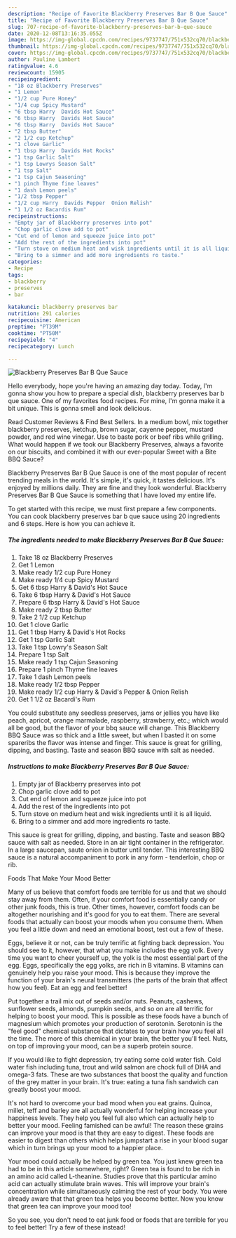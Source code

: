 ```yaml
---
description: "Recipe of Favorite Blackberry Preserves Bar B Que Sauce"
title: "Recipe of Favorite Blackberry Preserves Bar B Que Sauce"
slug: 707-recipe-of-favorite-blackberry-preserves-bar-b-que-sauce
date: 2020-12-08T13:16:35.055Z
image: https://img-global.cpcdn.com/recipes/9737747/751x532cq70/blackberry-preserves-bar-b-que-sauce-recipe-main-photo.jpg
thumbnail: https://img-global.cpcdn.com/recipes/9737747/751x532cq70/blackberry-preserves-bar-b-que-sauce-recipe-main-photo.jpg
cover: https://img-global.cpcdn.com/recipes/9737747/751x532cq70/blackberry-preserves-bar-b-que-sauce-recipe-main-photo.jpg
author: Pauline Lambert
ratingvalue: 4.6
reviewcount: 15905
recipeingredient:
- "18 oz Blackberry Preserves"
- "1 Lemon"
- "1/2 cup Pure Honey"
- "1/4 cup Spicy Mustard"
- "6 tbsp Harry  Davids Hot Sauce"
- "6 tbsp Harry  Davids Hot Sauce"
- "6 tbsp Harry  Davids Hot Sauce"
- "2 tbsp Butter"
- "2 1/2 cup Ketchup"
- "1 clove Garlic"
- "1 tbsp Harry  Davids Hot Rocks"
- "1 tsp Garlic Salt"
- "1 tsp Lowrys Season Salt"
- "1 tsp Salt"
- "1 tsp Cajun Seasoning"
- "1 pinch Thyme fine leaves"
- "1 dash Lemon peels"
- "1/2 tbsp Pepper"
- "1/2 cup Harry  Davids Pepper  Onion Relish"
- "1 1/2 oz Bacardis Rum"
recipeinstructions:
- "Empty jar of Blackberry preserves into pot"
- "Chop garlic clove add to pot"
- "Cut end of lemon and squeeze juice into pot"
- "Add the rest of the ingredients into pot"
- "Turn stove on medium heat and wisk ingredients until it is all liquid."
- "Bring to a simmer and add more ingredients ro taste."
categories:
- Recipe
tags:
- blackberry
- preserves
- bar

katakunci: blackberry preserves bar 
nutrition: 291 calories
recipecuisine: American
preptime: "PT39M"
cooktime: "PT50M"
recipeyield: "4"
recipecategory: Lunch

---
```



![Blackberry Preserves Bar B Que Sauce](https://img-global.cpcdn.com/recipes/9737747/751x532cq70/blackberry-preserves-bar-b-que-sauce-recipe-main-photo.jpg)

Hello everybody, hope you're having an amazing day today. Today, I'm gonna show you how to prepare a special dish, blackberry preserves bar b que sauce. One of my favorites food recipes. For mine, I'm gonna make it a bit unique. This is gonna smell and look delicious.

Read Customer Reviews &amp; Find Best Sellers. In a medium bowl, mix together blackberry preserves, ketchup, brown sugar, cayenne pepper, mustard powder, and red wine vinegar. Use to baste pork or beef ribs while grilling. What would happen if we took our Blackberry Preserves, always a favorite on our biscuits, and combined it with our ever-popular Sweet with a Bite BBQ Sauce?

Blackberry Preserves Bar B Que Sauce is one of the most popular of recent trending meals in the world. It's simple, it's quick, it tastes delicious. It's enjoyed by millions daily. They are fine and they look wonderful. Blackberry Preserves Bar B Que Sauce is something that I have loved my entire life.


To get started with this recipe, we must first prepare a few components. You can cook blackberry preserves bar b que sauce using 20 ingredients and 6 steps. Here is how you can achieve it.

<!--inarticleads1-->

##### The ingredients needed to make Blackberry Preserves Bar B Que Sauce:

1. Take 18 oz Blackberry Preserves
1. Get 1 Lemon
1. Make ready 1/2 cup Pure Honey
1. Make ready 1/4 cup Spicy Mustard
1. Get 6 tbsp Harry &amp; David&#39;s Hot Sauce
1. Take 6 tbsp Harry &amp; David&#39;s Hot Sauce
1. Prepare 6 tbsp Harry &amp; David&#39;s Hot Sauce
1. Make ready 2 tbsp Butter
1. Take 2 1/2 cup Ketchup
1. Get 1 clove Garlic
1. Get 1 tbsp Harry &amp; David&#39;s Hot Rocks
1. Get 1 tsp Garlic Salt
1. Take 1 tsp Lowry&#39;s Season Salt
1. Prepare 1 tsp Salt
1. Make ready 1 tsp Cajun Seasoning
1. Prepare 1 pinch Thyme fine leaves
1. Take 1 dash Lemon peels
1. Make ready 1/2 tbsp Pepper
1. Make ready 1/2 cup Harry &amp; David&#39;s Pepper &amp; Onion Relish
1. Get 1 1/2 oz Bacardi&#39;s Rum


You could substitute any seedless preserves, jams or jellies you have like peach, apricot, orange marmalade, raspberry, strawberry, etc.; which would all be good, but the flavor of your bbq sauce will change. This Blackberry BBQ Sauce was so thick and a little sweet, but when I basted it on some spareribs the flavor was intense and finger. This sauce is great for grilling, dipping, and basting. Taste and season BBQ sauce with salt as needed. 

<!--inarticleads2-->

##### Instructions to make Blackberry Preserves Bar B Que Sauce:

1. Empty jar of Blackberry preserves into pot
1. Chop garlic clove add to pot
1. Cut end of lemon and squeeze juice into pot
1. Add the rest of the ingredients into pot
1. Turn stove on medium heat and wisk ingredients until it is all liquid.
1. Bring to a simmer and add more ingredients ro taste.


This sauce is great for grilling, dipping, and basting. Taste and season BBQ sauce with salt as needed. Store in an air tight container in the refrigerator. In a large saucepan, saute onion in butter until tender. This interesting BBQ sauce is a natural accompaniment to pork in any form - tenderloin, chop or rib. 

Foods That Make Your Mood Better


Many of us believe that comfort foods are terrible for us and that we should stay away from them. Often, if your comfort food is essentially candy or other junk foods, this is true. Other times, however, comfort foods can be altogether nourishing and it's good for you to eat them. There are several foods that actually can boost your moods when you consume them. When you feel a little down and need an emotional boost, test out a few of these.

Eggs, believe it or not, can be truly terrific at fighting back depression. You should see to it, however, that what you make includes the egg yolk. Every time you want to cheer yourself up, the yolk is the most essential part of the egg. Eggs, specifically the egg yolks, are rich in B vitamins. B vitamins can genuinely help you raise your mood. This is because they improve the function of your brain's neural transmitters (the parts of the brain that affect how you feel). Eat an egg and feel better!

Put together a trail mix out of seeds and/or nuts. Peanuts, cashews, sunflower seeds, almonds, pumpkin seeds, and so on are all terrific for helping to boost your mood. This is possible as these foods have a bunch of magnesium which promotes your production of serotonin. Serotonin is the "feel good" chemical substance that dictates to your brain how you feel all the time. The more of this chemical in your brain, the better you'll feel. Nuts, on top of improving your mood, can be a superb protein source.

If you would like to fight depression, try eating some cold water fish. Cold water fish including tuna, trout and wild salmon are chock full of DHA and omega-3 fats. These are two substances that boost the quality and function of the grey matter in your brain. It's true: eating a tuna fish sandwich can greatly boost your mood. 

It's not hard to overcome your bad mood when you eat grains. Quinoa, millet, teff and barley are all actually wonderful for helping increase your happiness levels. They help you feel full also which can actually help to better your mood. Feeling famished can be awful! The reason these grains can improve your mood is that they are easy to digest. These foods are easier to digest than others which helps jumpstart a rise in your blood sugar which in turn brings up your mood to a happier place.

Your mood could actually be helped by green tea. You just knew green tea had to be in this article somewhere, right? Green tea is found to be rich in an amino acid called L-theanine. Studies prove that this particular amino acid can actually stimulate brain waves. This will improve your brain's concentration while simultaneously calming the rest of your body. You were already aware that that green tea helps you become better. Now you know that green tea can improve your mood too!

So you see, you don't need to eat junk food or foods that are terrible for you to feel better! Try a few of these instead!

